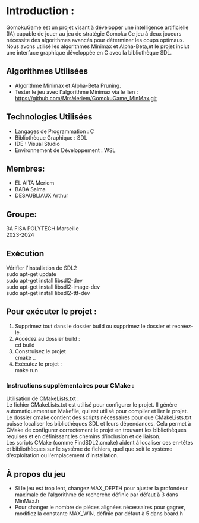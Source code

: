 # **Introduction :**

GomokuGame est un projet visant à développer une intelligence artificielle (IA) 
capable de jouer au jeu de stratégie Gomoku Ce jeu à deux joueurs nécessite des 
algorithmes avancés pour déterminer les coups optimaux. Nous avons utilisé les algorithmes 
Minimax et Alpha-Beta,et le projet inclut une interface graphique développée en C avec 
la bibliothèque SDL.  

##  Algorithmes Utilisées
- Algorithme Minimax et Alpha-Beta Pruning.
- Tester le jeu avec l'algorithme Minimax via le lien :
  https://github.com/MrsMeriem/GomokuGame_MinMax.git
  
## Technologies Utilisées  
- Langages de Programmation : C   
- Bibliothèque Graphique : SDL   
- IDE : Visual Studio   
- Environnement de Développement : WSL

## Membres:  
- EL AITA Meriem   
- BABA Salma   
- DESAUBLIAUX Arthur  
## Groupe:    
3A FISA POLYTECH Marseille  
2023-2024   
   
## Exécution  
Vérifier l'installation de SDL2   
sudo apt-get update   
sudo apt-get install libsdl2-dev   
sudo apt-get install libsdl2-image-dev   
sudo apt-get install libsdl2-ttf-dev   


## Pour exécuter le projet :   
1. Supprimez tout dans le dossier build ou supprimez le dossier et recréez-le.   
2. Accédez au dossier build :   
cd build   
3. Construisez le projet   
cmake ..   
4. Exécutez le projet :   
make run    

### Instructions supplémentaires pour CMake :   
Utilisation de CMakeLists.txt :   
Le fichier CMakeLists.txt est utilisé pour configurer le projet. Il génère automatiquement un Makefile,
qui est utilisé pour compiler et lier le projet.   
Le dossier cmake contient des scripts nécessaires pour que CMakeLists.txt puisse localiser les bibliothèques 
SDL et leurs dépendances. Cela permet à CMake de configurer correctement le projet en trouvant les bibliothèques 
requises et en définissant les chemins d'inclusion et de liaison.   
Les scripts CMake (comme FindSDL2.cmake) aident à localiser ces en-têtes et bibliothèques sur le système de fichiers,
quel que soit le système d'exploitation ou l'emplacement d'installation.   

## À propos du jeu   
- Si le jeu est trop lent, changez MAX_DEPTH pour ajuster la profondeur maximale de l'algorithme de recherche définie par défaut à 3 dans MinMax.h
- Pour changer le nombre de pièces alignées nécessaires pour gagner, modifiez la constante MAX_WIN, définie par défaut à 5 dans board.h
